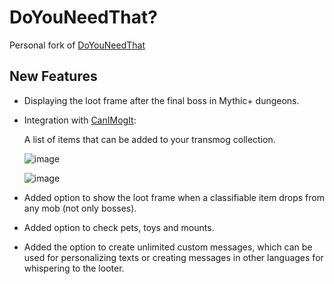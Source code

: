 # DoYouNeedThat?
Personal fork of [DoYouNeedThat](https://github.com/kraffslol/DoYouNeedThat)

## New Features
- Displaying the loot frame after the final boss in Mythic+ dungeons.

- Integration with [CanIMogIt](https://www.curseforge.com/wow/addons/can-i-mog-it):

  A list of items that can be added to your transmog collection.

  ![image](https://github.com/user-attachments/assets/65f83804-d31b-4de8-90fd-20a5d08b92eb)

  ![image](https://github.com/user-attachments/assets/7fa2d3bf-25e3-4930-ba04-b2c47169b42b)

- Added option to show the loot frame when a classifiable item drops from any mob (not only bosses).

- Added option to check pets, toys and mounts.

- Added the option to create unlimited custom messages, which can be used for personalizing texts or creating messages in other languages for whispering to the looter.